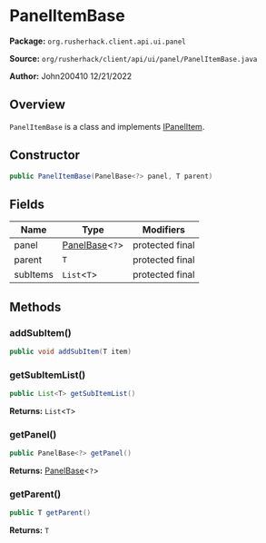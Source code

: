 # PanelItemBase

**Package:** `org.rusherhack.client.api.ui.panel`

**Source:** `org/rusherhack/client/api/ui/panel/PanelItemBase.java`

**Author:** John200410 12/21/2022



## Overview

`PanelItemBase` is a class and implements [IPanelItem](/client/api/ui/panel/IPanelItem.md).

## Constructor

```java
public PanelItemBase(PanelBase<?> panel, T parent)
```

## Fields

| Name | Type | Modifiers |
|------|------|----------|
| panel | [PanelBase](/client/api/ui/panel/PanelBase.md)<`?`> | protected final |
| parent | `T` | protected final |
| subItems | `List`<`T`> | protected final |


## Methods

### addSubItem()

```java
public void addSubItem(T item)
```

### getSubItemList()

```java
public List<T> getSubItemList()
```

**Returns:** `List`<`T`>

### getPanel()

```java
public PanelBase<?> getPanel()
```

**Returns:** [PanelBase](/client/api/ui/panel/PanelBase.md)<`?`>

### getParent()

```java
public T getParent()
```

**Returns:** `T`


